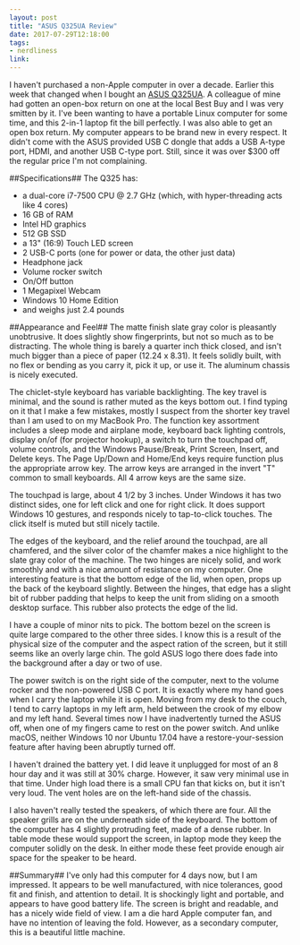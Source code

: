 ```yaml
---
layout: post
title: "ASUS Q325UA Review"
date: 2017-07-29T12:18:00
tags:
- nerdliness
link:
---
```

I haven't purchased a non-Apple computer in over a decade. Earlier this week that changed when I
bought an [ASUS Q325UA](https://www.asus.com/us/Laptops/Q325UA/). A colleague of mine had gotten an
open-box return on one at the local Best Buy and I was very smitten by it. I've been wanting to have
a portable Linux computer for some time, and this 2-in-1 laptop fit the bill perfectly. I was also
able to get an open box return. My computer appears to be brand new in every respect. It didn't come
with the ASUS provided USB C dongle that adds a USB A-type port, HDMI, and another USB C-type port.
Still, since it was over $300 off the regular price I'm not complaining.

##Specifications##
The Q325 has:

* a dual-core i7-7500 CPU @ 2.7 GHz (which, with hyper-threading acts like 4 cores)
* 16 GB of RAM
* Intel HD graphics
* 512 GB SSD
* a 13" (16:9) Touch LED screen
* 2 USB-C ports (one for power or data, the other just data)
* Headphone jack
* Volume rocker switch
* On/Off button
* 1 Megapixel Webcam
* Windows 10 Home Edition
* and weighs just 2.4 pounds

##Appearance and Feel##
The matte finish slate gray color is pleasantly unobtrusive. It does slightly show fingerprints, but
not so much as to be distracting. The whole thing is barely a quarter inch thick closed, and isn't
much bigger than a piece of paper (12.24 x 8.31). It feels solidly built, with no flex or bending as
you carry it, pick it up, or use it. The aluminum chassis is nicely executed.

The chiclet-style keyboard has variable backlighting. The key travel is minimal, and the sound
is rather muted as the keys bottom out. I find typing on it that I make a few mistakes, mostly I
suspect from the shorter key travel than I am used to on my MacBook Pro. The function key assortment
includes a sleep mode and airplane mode, keyboard back lighting controls, display on/of (for
projector hookup), a switch to turn the touchpad off, volume controls, and the Windows Pause/Break,
Print Screen, Insert, and Delete keys. The Page Up/Down and Home/End keys require function plus the
appropriate arrow key. The arrow keys are arranged in the invert "T" common to small keyboards. All
4 arrow keys are the same size.

The touchpad is large, about 4 1/2 by 3 inches. Under Windows it has two distinct sides, one for
left click and one for right click. It does support Windows 10 gestures, and responds nicely to
tap-to-click touches. The click itself is muted but still nicely tactile.

The edges of the keyboard, and the relief around the touchpad, are all chamfered, and the silver
color of the chamfer makes a nice highlight to the slate gray color of the machine. The two hinges
are nicely solid, and work smoothly and with a nice amount of resistance on my computer. One
interesting feature is that the bottom edge of the lid, when open, props up the back of the keyboard
slightly. Between the hinges, that edge has a slight bit of rubber padding that helps to keep the
unit from sliding on a smooth desktop surface. This rubber also protects the edge of the lid.

I have a couple of minor nits to pick. The bottom bezel on the screen is quite large compared to the
other three sides. I know this is a result of the physical size of the computer and the aspect
ration of the screen, but it still seems like an overly large chin. The gold ASUS logo there does fade
into the background after a day or two of use.

The power switch is on the right side of the computer, next to the volume rocker and the non-powered
USB C port. It is exactly where my hand goes when I carry the laptop while it is open. Moving from
my desk to the couch, I tend to carry laptops in my left arm, held between the crook of my elbow and
my left hand. Several times now I have inadvertently turned the ASUS off, when one of my fingers
came to rest on the power switch. And unlike macOS, neither Windows 10 nor Ubuntu 17.04 have a
restore-your-session feature after having been abruptly turned off.

I haven't drained the battery yet. I did leave it unplugged for most of an 8 hour day and it was
still at 30% charge. However, it saw very minimal use in that time. Under high load there is a small
CPU fan that kicks on, but it isn't very loud. The vent holes are on the left-hand side of the
chassis.

I also haven't really tested the speakers, of which there are four. All the speaker grills are on
the underneath side of the keyboard. The bottom of the computer has 4 slightly protruding feet, made
of a dense rubber. In table mode these would support the screen, in laptop mode they keep the
computer solidly on the desk. In either mode these feet provide enough air space for the speaker to
be heard.

##Summary##
I've only had this computer for 4 days now, but I am impressed. It appears to be well manufactured,
with nice tolerances, good fit and finish, and attention to detail. It is shockingly light and
portable, and appears to have good battery life. The screen is bright and readable, and has a nicely
wide field of view. I am a die hard Apple computer fan, and have no intention of leaving the fold.
However, as a secondary computer, this is a beautiful little machine.
